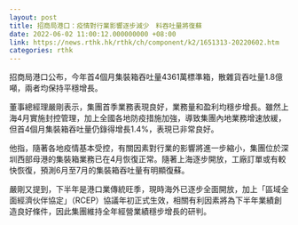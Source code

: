 ```yaml
---
layout: post
title: 招商局港口：疫情對行業影響逐步減少　料吞吐量將復蘇
date: 2022-06-02 11:00:12.000000000 +08:00
link: https://news.rthk.hk/rthk/ch/component/k2/1651313-20220602.htm
categories: rthk
---
```


招商局港口公布，今年首4個月集裝箱吞吐量4361萬標準箱，散雜貨吞吐量1.8億噸，兩者均保持平穩增長。

董事總經理嚴剛表示，集團首季業務表現良好，業務量和盈利均穩步增長。雖然上海4月實施封控管理，加上全國各地防疫措施加強，導致集團內地業務增速放緩，但首4個月集裝箱吞吐量仍錄得增長1.4%，表現已非常良好。

他指，隨著各地疫情基本受控，有關因素對行業的影響將進一步縮小，集團位於深圳西部母港的集裝箱業務已在4月恢復正常。隨著上海逐步開放，工廠訂單或有較快恢復，預測6月至7月的集裝箱吞吐量有明顯復蘇。

嚴剛又提到，下半年是港口業傳統旺季，現時海外已逐步全面開放，加上「區域全面經濟伙伴協定」（RCEP）協議年初正式生效，相關有利因素將為下半年業績創造良好條件，因此集團維持全年經營業績穩步增長的研判。
